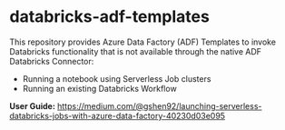 # databricks-adf-templates

This repository provides Azure Data Factory (ADF) Templates to invoke Databricks functionality that is not available through the native ADF Databricks Connector:
- Running a notebook using Serverless Job clusters
- Running an existing Databricks Workflow

__User Guide:__ https://medium.com/@gshen92/launching-serverless-databricks-jobs-with-azure-data-factory-40230d03e095
